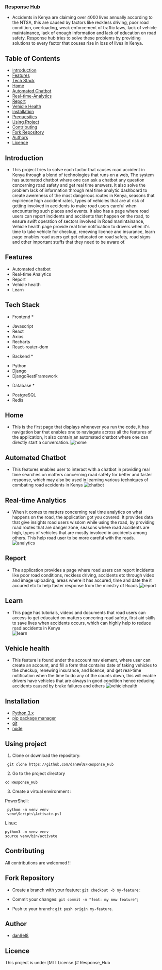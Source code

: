 ### Response Hub
- Accidents in Kenya are claiming over 4000 lives annually according to the NTSA, this  are caused by factors like reckless driving, poor road condition, overloading, weak enforcement of traffic laws, lack of vehicle maintainance, lack of enough information and lack of education on road safety. Response hub tries to solve these problems by providing solutions to every factor that couses rise in loss of lives in Kenya.

## Table of Contents
- [Introduction](#intro)
- [Features](#features)
- [Tech Stack](#tech)
- [Home](#home)
- [Automated Chatbot](#chatbot)
- [Real-time-Analytics](#analytics)
- [Report](#report)
- [Vehicle Health](#vehiclehealth)
- [Installation](#installation)
- [Prequesities](#prequesities)
- [Using Project](#project)
- [Contributing](#contributing)
- [Fork Repository](#fork)
- [Authors](#authors)
- [Licence](#licence)

## Introduction
- This project tries to solve each factor that causes road accident in Kenya through a blend of technologies that runs on a web, The system has automated chatbot where one can ask a chatbot any question concerning road safety and get real time answers. It also solve the problem lack of information through real time analytic dashboard to create awereness of the most dangerous routes in Kenya, seasons that expirience high accident rates, types of vehicles that are at risk of getting involved in accidents to make road users careful when encountering such places and events. It also has a page where road users can report incidents and accidents that happen on the road, to ensure swift operation of sectors involved in Road manintainance, Vehicle health page provide real time notification to drivers when it's time to take vehicle for checkup, renewing licence and insurance, learn page enables road users get get educated on road safety, road signs and other important stuffs that they need to be aware of.

## Features
- Automated chatbot
- Real-time Analytics
- Report 
- Vehicle health
- Learn

## Tech Stack
* Frontend *
- Javascript
- React
- Axios
- Recharts
- React-router-dom

* Backend *
- Python
- Django
- DjangoRestFramework

* Database *
- PostgreSQL
- Redis

## Home
 - This is the first page that displays whenever you run the code, it has navigation bar that enables one to naviagate across all the features of the application, It also contain an automated chatbot where one can directly start a conversation.
 ![home](C:\Users\ty\Response_Hub\screenshots\homepage.png)

 ## Automated Chatbot
 - This features enables user to interact with a chatbot in providing real time searches on matters concerning road safety for better and faster response, which may also be used in learning various techniques of combating road accidents in Kenya
 ![chatbot](C:\Users\ty\Response_Hub\screenshots\chatbot.png)

 ## Real-time Analytics
 - When it comes to matters concerning real time analytics on what happens on the road, the application got you covered. It provides data that give insights road users wisdom while using the road, by providing road routes that are danger zone, seasons where road accidents are high, types of vehicles that are mostly involced in accidents among others. This help road user to be more careful with the roads.
 ![analytics](C:\Users\ty\Response_Hub\screenshots\analytics.png)

 ## Report
 - The application provides a page where road users can report incidents like poor road conditions, reckless driving, accidents etc through video and image uploading, areas where it has accured, time and date the it accured etc to help faster response from the ministry of Roads 
 ![report](C:\Users\ty\Response_Hub\screenshots\report.png)

 ## Learn
 - This page has tutorials, videos and documents that road users can access to get educated on matters concering road safety, first aid skills to save lives when accidents occurs, which can highly help to reduce road accidents in Kenya  
 ![learn](C:\Users\ty\Response_Hub\screenshots\learn.png)

 ## Vehicle health
 - This feature is found under the account nav element, where user can create an account, and fill a form that contains date of taking vehicles to the checkup, renewing insurance, and licence, and get real-time notification when the time to do any of the counts down, this will enable drivers have vehicles that are always in good condition hence reducing accidents caused by brake failures and others
 ![vehiclehealth](C:\Users\ty\Response_Hub\screenshots\vehiclehealth.png) 

 ## Installation
 - [Python 3.x](https://www.python.org/downloads/)
- [pip package manager](https://pip.pypa.io/en/stable/installation/)
- [git](https://git-scm.com/downloads)
- [node](https://www.node.org/downloads)

## Using project
1. Clone or download the repository:

  ` git clone https://github.com/dan9el8/Response_Hub`

  2. Go to the project directory

  ` cd Response_Hub `

  3. Create a virtual environment :

  PowerShell:
  ```
   python -m venv venv
   venv\Scripts\Activate.ps1
  ```
  
  Linux:
  ```
  python3 -m venv venv
  source venv/bin/activate
  ```

## Contributing
All contributions are welcomed !!

## Fork Repository
- Create a branch with your feature: `git checkout -b my-feature`;

- Commit your changes: `git commit -m "feat: my new feature"`;

- Push to your branch: `git push origin my-feature`.

## Author
- [dan9el8](https://www.github.com/dan9el8)

## Licence
This project is under [MIT License.]#   R e s p o n s e _ H u b  
 